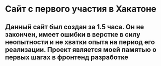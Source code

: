 # Сайт с первого участия в Хакатоне

## Данный сайт был создан за 1.5 часа. Он не закончен, имеет ошибки в верстке в силу неопытности и не хватки опыта на период его реализации. Проект является моей памятью о первых шагах в фронтенд разработке
